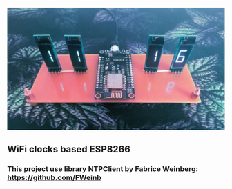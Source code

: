 ![Image alt](https://github.com/S-Sushka/ESP8266_CLOCKS/blob/main/CLOCKS.jpg)

## WiFi clocks based ESP8266
### This project use library NTPClient by Fabrice Weinberg: https://github.com/FWeinb
